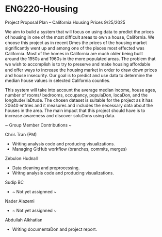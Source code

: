 # ENG220-Housing

Project Proposal Plan – California Housing Prices 9/25/2025

  We aim to build a system that will focus on using data to predict the prices of housing in
one of the most diﬃcult areas to own a house, California. We choose this project as in recent
Dmes the prices of the housing market significantly went up and among one of the places most
eﬀected was California. Most of the homes in California are much older being built around the
1950s and 1960s in the more populated areas. The problem that we wish to accomplish is to try
to preserve and make housing aﬀordable and oﬀer ways to increase the housing market in order
to draw down prices and house insecurity. Our goal is to predict and use data to determine the
median house values in selected California counties.

  This system will take into account the average median income, house ages, number of
rooms/ bedrooms, occupancy, populaDon, locaDon, and the longitude/ laDtude. The chosen
dataset is suitable for the project as it has 20640 entries and it measures and includes the
necessary data about the houses in the area. The main impact that this project should have is to
increase awareness and discover soluDons using data.

~ Group Member Contributions ~ 

Chris Tran (PM) 
- Writing analysis code and producing visualizations.
- Managing GitHub workflow (branches, commits, merges)
  
Zebulon Hudnall 
- Data cleaning and preprocessing.
- Writng analysis code and producing visualizations.

Sudip BC 
- ~ Not yet assignned ~

Nader Alazemi 
- ~ Not yet assignned ~
  
Abdullah Alkhatlan 
- Writing documentaDon and project report.
